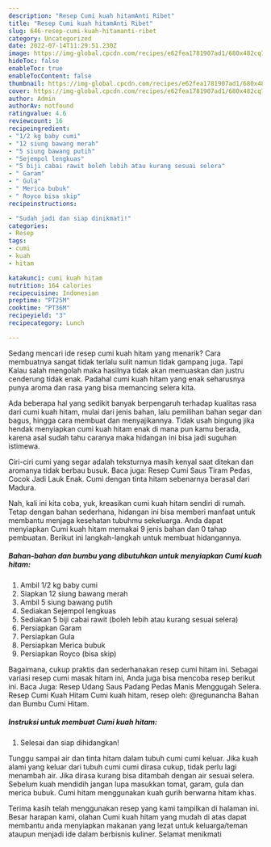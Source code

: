 ```yaml
---
description: "Resep Cumi kuah hitamAnti Ribet"
title: "Resep Cumi kuah hitamAnti Ribet"
slug: 646-resep-cumi-kuah-hitamanti-ribet
category: Uncategorized
date: 2022-07-14T11:29:51.230Z
image: https://img-global.cpcdn.com/recipes/e62fea1781907ad1/680x482cq70/cumi-kuah-hitam-foto-resep-utama.jpg
hideToc: false
enableToc: true
enableTocContent: false
thumbnail: https://img-global.cpcdn.com/recipes/e62fea1781907ad1/680x482cq70/cumi-kuah-hitam-foto-resep-utama.jpg
cover: https://img-global.cpcdn.com/recipes/e62fea1781907ad1/680x482cq70/cumi-kuah-hitam-foto-resep-utama.jpg
author: Admin
authorAv: notfound
ratingvalue: 4.6
reviewcount: 16
recipeingredient:
- "1/2 kg baby cumi"
- "12 siung bawang merah"
- "5 siung bawang putih"
- "Sejempol lengkuas"
- "5 biji cabai rawit boleh lebih atau kurang sesuai selera"
- " Garam"
- " Gula"
- " Merica bubuk"
- " Royco bisa skip"
recipeinstructions:

- "Sudah jadi dan siap dinikmati!"
categories:
- Resep
tags:
- cumi
- kuah
- hitam

katakunci: cumi kuah hitam 
nutrition: 164 calories
recipecuisine: Indonesian
preptime: "PT25M"
cooktime: "PT36M"
recipeyield: "3"
recipecategory: Lunch

---
```



Sedang mencari ide resep cumi kuah hitam yang menarik? Cara membuatnya sangat tidak terlalu sulit namun tidak gampang juga. Tapi Kalau salah mengolah maka hasilnya tidak akan memuaskan dan justru cenderung tidak enak. Padahal cumi kuah hitam yang enak seharusnya punya aroma dan rasa yang bisa memancing selera kita.


Ada beberapa hal yang sedikit banyak berpengaruh terhadap kualitas rasa dari cumi kuah hitam, mulai dari jenis bahan, lalu pemilihan bahan segar dan bagus, hingga cara membuat dan menyajikannya. Tidak usah bingung jika hendak menyiapkan cumi kuah hitam enak di mana pun kamu berada, karena asal sudah tahu caranya maka hidangan ini bisa jadi suguhan istimewa.

Ciri-ciri cumi yang segar adalah teksturnya masih kenyal saat ditekan dan aromanya tidak berbau busuk. Baca juga: Resep Cumi Saus Tiram Pedas, Cocok Jadi Lauk Enak. Cumi dengan tinta hitam sebenarnya berasal dari Madura.


Nah, kali ini kita coba, yuk, kreasikan cumi kuah hitam sendiri di rumah. Tetap dengan bahan sederhana, hidangan ini bisa memberi manfaat untuk membantu menjaga kesehatan tubuhmu sekeluarga. Anda dapat menyiapkan Cumi kuah hitam memakai 9 jenis bahan dan 0 tahap pembuatan. Berikut ini langkah-langkah untuk membuat hidangannya.

<!--inarticleads1-->

##### Bahan-bahan dan bumbu yang dibutuhkan untuk menyiapkan Cumi kuah hitam:

1. Ambil 1/2 kg baby cumi
1. Siapkan 12 siung bawang merah
1. Ambil 5 siung bawang putih
1. Sediakan Sejempol lengkuas
1. Sediakan 5 biji cabai rawit (boleh lebih atau kurang sesuai selera)
1. Persiapkan  Garam
1. Persiapkan  Gula
1. Persiapkan  Merica bubuk
1. Persiapkan  Royco (bisa skip)


Bagaimana, cukup praktis dan sederhanakan resep cumi hitam ini. Sebagai variasi resep cumi masak hitam ini, Anda juga bisa mencoba resep berikut ini. Baca Juga: Resep Udang Saus Padang Pedas Manis Menggugah Selera. Resep Cumi Kuah Hitam Cumi kuah hitam, resep oleh: @regunancha Bahan dan Bumbu Cumi Hitam. 

<!--inarticleads2-->

##### Instruksi untuk membuat Cumi kuah hitam:


1. Selesai dan siap dihidangkan!

Tunggu sampai air dan tinta hitam dalam tubuh cumi cumi keluar. Jika kuah alami yang keluar dari tubuh cumi cumi dirasa cukup, tidak perlu lagi menambah air. Jika dirasa kurang bisa ditambah dengan air sesuai selera. Sebelum kuah mendidih jangan lupa masukkan tomat, garam, gula dan merica bubuk. Cumi hitam menggunakan kuah gurih berwarna hitam khas. 

Terima kasih telah menggunakan resep yang kami tampilkan di halaman ini. Besar harapan kami, olahan Cumi kuah hitam yang mudah di atas dapat membantu anda menyiapkan makanan yang lezat untuk keluarga/teman ataupun menjadi ide dalam berbisnis kuliner. Selamat menikmati
